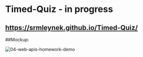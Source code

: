 # Timed-Quiz - in progress
##  https://srmleynek.github.io/Timed-Quiz/

##Mockup:

![04-web-apis-homework-demo](https://user-images.githubusercontent.com/81785012/119292248-3e415d80-bc0d-11eb-82b9-7e3d0c3d68bb.gif)
